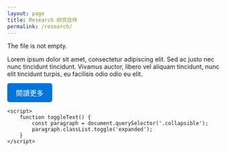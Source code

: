 ```yaml
---
layout: page
title: Research 研究合作
permalink: /research/
---
```


The file is not empty.

<!DOCTYPE html>
<html lang="en">
<head>
    <meta charset="UTF-8">
    <meta name="viewport" content="width=device-width, initial-scale=1.0">
    <style>
        .collapsible {
            max-height: 50px;
            overflow: hidden;
            transition: max-height 0.3s ease;
        }
        .expanded {
            max-height: none;
        }
        .fancy-button {
            background-color: #0074D9;
            color: #FFFFFF;
            border: none;
            padding: 10px 20px;
            border-radius: 5px;
            font-size: 16px;
            cursor: pointer;
            transition: background-color 0.3s ease;
        }
        .fancy-button:hover {
            background-color: #0056A0;
        }
    </style>
</head>
<body>
    <p class="collapsible">
        Lorem ipsum dolor sit amet, consectetur adipiscing elit. Sed ac justo nec nunc tincidunt tincidunt. Vivamus auctor, libero vel aliquam tincidunt, nunc elit tincidunt turpis, eu facilisis odio odio eu elit.
    </p>
    <button class="fancy-button" onclick="toggleText()">閱讀更多</button>

    <script>
        function toggleText() {
            const paragraph = document.querySelector('.collapsible');
            paragraph.classList.toggle('expanded');
        }
    </script>
</body>
</html>


